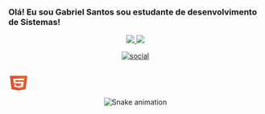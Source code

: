### Olá! Eu sou Gabriel Santos sou estudante de desenvolvimento de Sistemas!
<div align="center">
  <a href="https://github.com/Illlumii">
    <img height="150em" src="https://github-readme-stats.vercel.app/api?username=illlumii&count_private=true&include_all_commits=true&show_icons=true&theme=dracula&hide_border=false&show_owner=true"/>
    <img height="150em" src="https://github-readme-stats.vercel.app/api/top-langs/?username=illlumii&theme=dracula&hide_border=false&&layout=compact"/>
    
[![social](https://img.shields.io/badge/Instagram-E4405F?style=for-the-badge&logo=instagram&logoColor=white)](https://instagram.com/gabriel.ssilvaa)

</div>
<div style="display: inline_block"><br>
  <img align="center" alt="illlumii-HTML" height="30" width="40" src="https://raw.githubusercontent.com/devicons/devicon/master/icons/html5/html5-original.svg">  
</div>

<div align="center">
  
  ![Snake animation](https://github.com/dsouloficial/dsouloficial/blob/output/github-contribution-grid-snake.svg)
  
</div>
